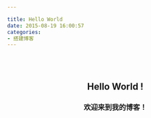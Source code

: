 ```yaml
---

title: Hello World
date: 2015-08-19 16:00:57
categories:
- 搭建博客
---
```


<br>
<br>

<h2><center>Hello World !</center ></h2>


<h3><center>欢迎来到我的博客！</center ></h3>
